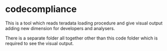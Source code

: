 # codecompliance

This is a tool which reads teradata loading procedure and give visual output adding new dimension for developers and analysers. 

There is a separate folder all together other than this code folder which is required to see the visual output. 
